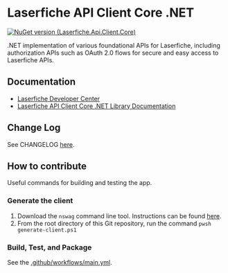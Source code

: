 # Laserfiche API Client Core .NET
[![NuGet version (Laserfiche.Api.Client.Core)](https://img.shields.io/nuget/v/Laserfiche.Api.Client.Core.svg?style=flat-square)](https://www.nuget.org/packages/Laserfiche.Api.Client.Core)

.NET implementation of various foundational APIs for Laserfiche, including authorization APIs such as OAuth 2.0 flows for secure and easy access to Laserfiche APIs.

## Documentation
- [Laserfiche Developer Center](https://developer.laserfiche.com/)
- [Laserfiche API Client Core .NET Library Documentation](https://laserfiche.github.io/lf-api-client-core-dotnet/)

## Change Log

See CHANGELOG [here](https://github.com/Laserfiche/lf-api-client-core-dotnet/blob/HEAD/CHANGELOG.md).

## How to contribute
Useful commands for building and testing the app.

### Generate the client
1. Download the `nswag` command line tool. Instructions can be found [here](https://github.com/RicoSuter/NSwag/wiki/CommandLine).
2. From the root directory of this Git repository, run the command `pwsh generate-client.ps1`


### Build, Test, and Package

See the [.github/workflows/main.yml](https://github.com/Laserfiche/lf-api-client-core-dotnet/blob/HEAD/.github/workflows/main.yml).
